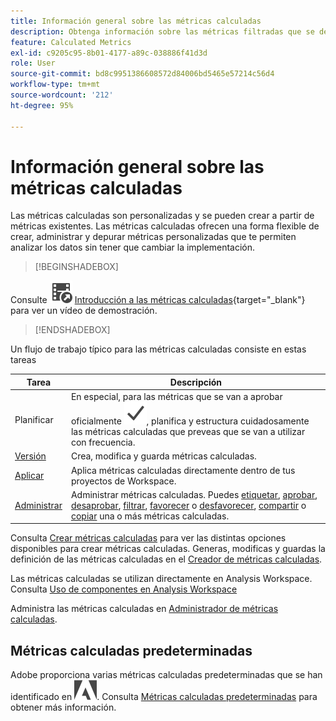 ```yaml
---
title: Información general sobre las métricas calculadas
description: Obtenga información sobre las métricas filtradas que se derivan del tiempo de ejecución del informe.
feature: Calculated Metrics
exl-id: c9205c95-8b01-4177-a89c-038886f41d3d
role: User
source-git-commit: bd8c9951386608572d84006bd5465e57214c56d4
workflow-type: tm+mt
source-wordcount: '212'
ht-degree: 95%

---
```


# Información general sobre las métricas calculadas

Las métricas calculadas son personalizadas y se pueden crear a partir de métricas existentes. Las métricas calculadas ofrecen una forma flexible de crear, administrar y depurar métricas personalizadas que te permiten analizar los datos sin tener que cambiar la implementación.



>[!BEGINSHADEBOX]

Consulte ![VideoCheckedOut](/help/assets/icons/VideoCheckedOut.svg) [Introducción a las métricas calculadas](https://video.tv.adobe.com/v/31787/?quality=12&learn=on){target="_blank"} para ver un vídeo de demostración.

>[!ENDSHADEBOX]

Un flujo de trabajo típico para las métricas calculadas consiste en estas tareas

| Tarea | Descripción |
| --- | --- |
| Planificar | En especial, para las métricas que se van a aprobar oficialmente ![Marca de verificación](/help/assets/icons/Checkmark.svg), planifica y estructura cuidadosamente las métricas calculadas que preveas que se van a utilizar con frecuencia. |
| [Versión](/help/components/calc-metrics/cm-workflow/cm-build-metrics.md) | Crea, modifica y guarda métricas calculadas. |
| [Aplicar](/help/components/use-components-in-workspace.md) | Aplica métricas calculadas directamente dentro de tus proyectos de Workspace. |
| [Administrar](/help/components/calc-metrics/cm-workflow/cm-manager.md) | Administrar métricas calculadas. Puedes [etiquetar](/help/components/calc-metrics/cm-workflow/cm-tagging.md), [aprobar](/help/components/calc-metrics/cm-workflow/cm-approving.md), [desaprobar](/help/components/calc-metrics/cm-workflow/cm-approving.md), [filtrar](/help/components/calc-metrics/cm-workflow/cm-filter.md), [favorecer](/help/components/calc-metrics/cm-workflow/cm-favorite.md) o [desfavorecer](/help/components/calc-metrics/cm-workflow/cm-favorite.md), [compartir](/help/components/calc-metrics/cm-workflow/cm-sharing.md) o [copiar](/help/components/calc-metrics/cm-workflow/cm-copy.md) una o más métricas calculadas. |

Consulta [Crear métricas calculadas](/help/components/calc-metrics/cm-workflow/cm-workflow.md) para ver las distintas opciones disponibles para crear métricas calculadas. Generas, modificas y guardas la definición de las métricas calculadas en el [Creador de métricas calculadas](cm-workflow/cm-build-metrics.md).

Las métricas calculadas se utilizan directamente en Analysis Workspace. Consulta [Uso de componentes en Analysis Workspace](/help/components/use-components-in-workspace.md)

Administra las métricas calculadas en [Administrador de métricas calculadas](cm-workflow/cm-manager.md).

## Métricas calculadas predeterminadas

Adobe proporciona varias métricas calculadas predeterminadas que se han identificado en ![AdobeLogoSmall](/help/assets/icons/AdobeLogoSmall.svg). Consulta [Métricas calculadas predeterminadas](/help/components/calc-metrics/default-calcmetrics.md) para obtener más información.

